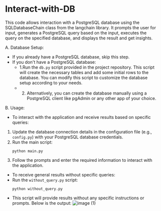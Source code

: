 # Interact-with-DB
This code allows interaction with a PostgreSQL database using the SQLDatabaseChain class from the langchain  library. It prompts the user for input, generates a PostgreSQL query based on the input, executes the query  on the specified database, and displays the result and get insights.

A. Database Setup:
- If you already have a PostgreSQL database, skip this step.
- If you don't have a PostgreSQL database:
  - 1.Run the `db.py` script provided in the project repository. This script will create the necessary tables and add some initial rows to the database. You can modify this    script to customize the database setup according to your needs.
  - 2. Alternatively, you can create the database manually using a PostgreSQL client like pgAdmin or any other app of your choice.

B. Usage:
- To interact with the application and receive results based on specific queries:
1. Update the database connection details in the configuration file (e.g., `config.py`) with your PostgreSQL database credentials.
2. Run the main script:
   ```
   python main.py
   ```
3. Follow the prompts and enter the required information to interact with the application.

- To receive general results without specific queries:
- Run the `without_query.py` script:
  ```
  python without_query.py
  ```
- This script will provide results without any specific instructions or prompts.
Below is the output:
![image (1)](https://github.com/sdeadlocker/Interact-with-DB/assets/102584952/83eff767-16fb-444f-968b-bfacda84c80f)

